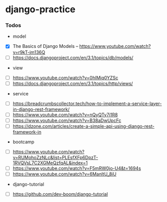 # django-practice
### Todos
- model
- [x] The Basics of Django Models – https://www.youtube.com/watch?v=r9kT-jm136Q
- [ ] https://docs.djangoproject.com/en/3.1/topics/db/models/
- view
- [ ] https://www.youtube.com/watch?v=0hIMiq0YZSc
- [ ] https://docs.djangoproject.com/en/3.1/topics/http/views/
- service
- [ ] https://breadcrumbscollector.tech/how-to-implement-a-service-layer-in-django-rest-framework/
- [ ] https://www.youtube.com/watch?v=nQyQTy7i1R8
- [ ] https://www.youtube.com/watch?v=B38aDwUpcFc
- [ ] https://dzone.com/articles/create-a-simple-api-using-django-rest-framework-in
- bootcamp
- [ ] https://www.youtube.com/watch?v=RUMohoZzNLc&list=PLEsfXFp6DpzT-1RVQVsL7C2XGMeQzfqAL&index=1
- [ ] https://www.youtube.com/watch?v=F5mRW0jo-U4&t=1694s
- [ ] https://www.youtube.com/watch?v=6ManltU_8iU
- django-tutorial
- [ ] https://github.com/dev-boom/django-tutorial
